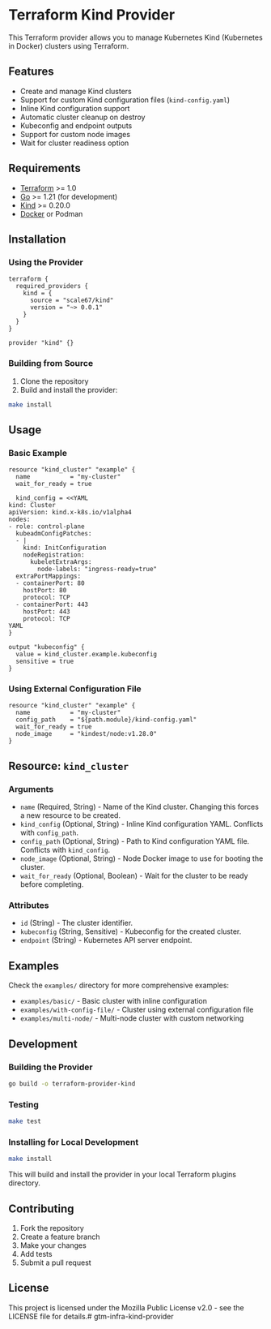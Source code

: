 # Terraform Kind Provider

This Terraform provider allows you to manage Kubernetes Kind (Kubernetes in Docker) clusters using Terraform.

## Features

- Create and manage Kind clusters
- Support for custom Kind configuration files (`kind-config.yaml`)
- Inline Kind configuration support
- Automatic cluster cleanup on destroy
- Kubeconfig and endpoint outputs
- Support for custom node images
- Wait for cluster readiness option

## Requirements

- [Terraform](https://www.terraform.io/downloads.html) >= 1.0
- [Go](https://golang.org/doc/install) >= 1.21 (for development)
- [Kind](https://kind.sigs.k8s.io/docs/user/quick-start/#installation) >= 0.20.0
- [Docker](https://docs.docker.com/get-docker/) or Podman

## Installation

### Using the Provider

```hcl
terraform {
  required_providers {
    kind = {
      source = "scale67/kind"
      version = "~> 0.0.1"
    }
  }
}

provider "kind" {}
```

### Building from Source

1. Clone the repository
2. Build and install the provider:

```bash
make install
```

## Usage

### Basic Example

```hcl
resource "kind_cluster" "example" {
  name           = "my-cluster"
  wait_for_ready = true

  kind_config = <<YAML
kind: Cluster
apiVersion: kind.x-k8s.io/v1alpha4
nodes:
- role: control-plane
  kubeadmConfigPatches:
  - |
    kind: InitConfiguration
    nodeRegistration:
      kubeletExtraArgs:
        node-labels: "ingress-ready=true"
  extraPortMappings:
  - containerPort: 80
    hostPort: 80
    protocol: TCP
  - containerPort: 443
    hostPort: 443
    protocol: TCP
YAML
}

output "kubeconfig" {
  value = kind_cluster.example.kubeconfig
  sensitive = true
}
```

### Using External Configuration File

```hcl
resource "kind_cluster" "example" {
  name           = "my-cluster"
  config_path    = "${path.module}/kind-config.yaml"
  wait_for_ready = true
  node_image     = "kindest/node:v1.28.0"
}
```

## Resource: `kind_cluster`

### Arguments

- `name` (Required, String) - Name of the Kind cluster. Changing this forces a new resource to be created.
- `kind_config` (Optional, String) - Inline Kind configuration YAML. Conflicts with `config_path`.
- `config_path` (Optional, String) - Path to Kind configuration YAML file. Conflicts with `kind_config`.
- `node_image` (Optional, String) - Node Docker image to use for booting the cluster.
- `wait_for_ready` (Optional, Boolean) - Wait for the cluster to be ready before completing.

### Attributes

- `id` (String) - The cluster identifier.
- `kubeconfig` (String, Sensitive) - Kubeconfig for the created cluster.
- `endpoint` (String) - Kubernetes API server endpoint.

## Examples

Check the `examples/` directory for more comprehensive examples:

- `examples/basic/` - Basic cluster with inline configuration
- `examples/with-config-file/` - Cluster using external configuration file
- `examples/multi-node/` - Multi-node cluster with custom networking

## Development

### Building the Provider

```bash
go build -o terraform-provider-kind
```

### Testing

```bash
make test
```

### Installing for Local Development

```bash
make install
```

This will build and install the provider in your local Terraform plugins directory.

## Contributing

1. Fork the repository
2. Create a feature branch
3. Make your changes
4. Add tests
5. Submit a pull request

## License

This project is licensed under the Mozilla Public License v2.0 - see the LICENSE file for details.# gtm-infra-kind-provider
